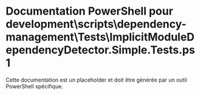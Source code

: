 # Documentation PowerShell pour development\scripts\dependency-management\Tests\ImplicitModuleDependencyDetector.Simple.Tests.ps1

Cette documentation est un placeholder et doit être générée par un outil PowerShell spécifique.
